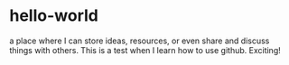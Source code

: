 # hello-world
a place where I can store ideas, resources, or even share and discuss things with others.
This is a test when I learn how to use github.
Exciting!

